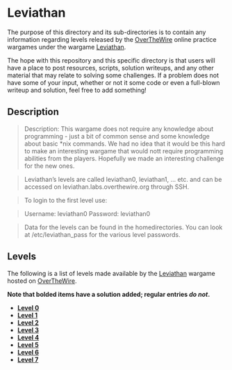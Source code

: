 __Leviathan__
================

The purpose of this directory and its sub-directories is to contain any information regarding levels released by the [OverTheWire] online practice wargames under the wargame [Leviathan].

The hope with this repository and this specific directory is that users will have a place to post resources, scripts, solution writeups, and any other material that may relate to solving some challenges. If a problem does not have some of your input, whether or not it some code or even a full-blown writeup and solution, feel free to add something!

Description
---------------------


> Description:
> This wargame does not require any knowledge about programming - just a bit of common
> sense and some knowledge about basic *nix commands. We had no idea that it would be this
> hard to make an interesting wargame that would nott require programming abilities from 
> the players. Hopefully we made an interesting challenge for the new ones.

> Leviathan’s levels are called leviathan0, leviathan1, … etc. and can be accessed on leviathan.labs.overthewire.org through SSH.

> To login to the first level use:

> Username: leviathan0
> Password: leviathan0

> Data for the levels can be found in the homedirectories. You can look at /etc/leviathan_pass for the various level passwords.


Levels
--------

The following is a list of levels made available by the [Leviathan] wargame hosted on [OverTheWire].

__Note that bolded items have a solution added; regular entries _do not_.__

* [__Level 0__](level0/)
* [__Level 1__](level1/)
* [__Level 2__](level2/)
* [__Level 3__](level3/)
* [__Level 4__](level4/)
* [__Level 5__](level5/)
* [__Level 6__](level6/)
* [__Level 7__](level7/)


[CTF]: https://en.wikipedia.org/wiki/Capture_the_flag#Computer_security
[Cyberstakes]: https://cyberstakesonline.com/
[OverTheWire]: http://overthewire.org/
[Leviathan]: http://overthewire.org/wargames/leviathan/